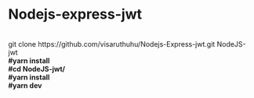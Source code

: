 # Nodejs-express-jwt
<br>
git clone https://github.com/visaruthuhu/Nodejs-Express-jwt.git NodeJS-jwt
	<br>
 <b> 
 #yarn install
		<br>
 #cd NodeJS-jwt/
		<br>
 #yarn install
		<br>
 #yarn dev

